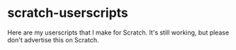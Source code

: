 # scratch-userscripts
Here are my userscripts that I make for Scratch. It's still working, but please don't advertise this on Scratch.
